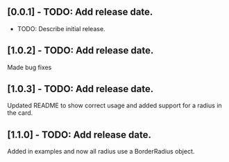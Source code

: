 ## [0.0.1] - TODO: Add release date.

* TODO: Describe initial release.

## [1.0.2] - TODO: Add release date.

Made bug fixes

## [1.0.3] - TODO: Add release date.

Updated README to show correct usage and added support for
a radius in the card.


## [1.1.0] - TODO: Add release date.

Added in examples and now all radius use a BorderRadius object.
